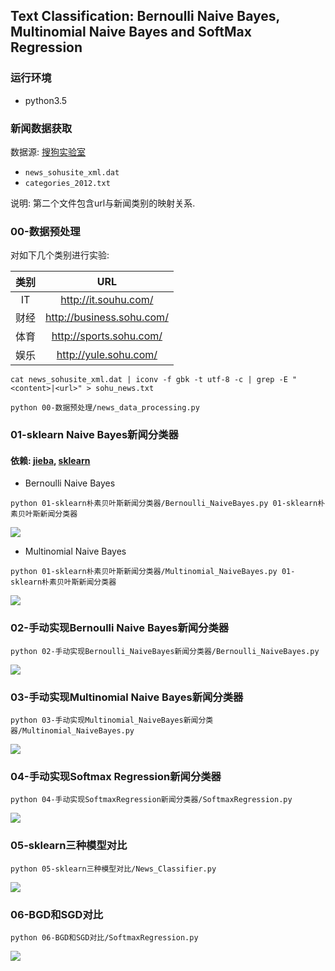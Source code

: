 ## Text Classification: Bernoulli Naive Bayes, Multinomial Naive Bayes and SoftMax Regression
### 运行环境
- python3.5

### 新闻数据获取
数据源: [搜狗实验室](http://www.sogou.com/labs/resource/cs.php)

- `news_sohusite_xml.dat`
- `categories_2012.txt`

说明: 第二个文件包含url与新闻类别的映射关系.  

### 00-数据预处理
对如下几个类别进行实验:

|  类别  |            URL            |
| :--: | :-----------------------: |
|   IT  | http://it.souhu.com/   |
|  财经  | http://business.sohu.com/ |
|  体育  |  http://sports.sohu.com/  |
|  娱乐  |   http://yule.sohu.com/   |


```
cat news_sohusite_xml.dat | iconv -f gbk -t utf-8 -c | grep -E "<content>|<url>" > sohu_news.txt
```    

```
python 00-数据预处理/news_data_processing.py
```
### 01-sklearn Naive Bayes新闻分类器
#### 依赖: [jieba](https://github.com/fxsjy/jieba), [sklearn](http://scikit-learn.org/)

- Bernoulli Naive Bayes
```
python 01-sklearn朴素贝叶斯新闻分类器/Bernoulli_NaiveBayes.py 01-sklearn朴素贝叶斯新闻分类器
```
![](https://github.com/daniellaah/Text-Classifier/blob/master/01-sklearn%E6%9C%B4%E7%B4%A0%E8%B4%9D%E5%8F%B6%E6%96%AF%E6%96%B0%E9%97%BB%E5%88%86%E7%B1%BB%E5%99%A8/screenshot_1138.png)

-  Multinomial Naive Bayes
```
python 01-sklearn朴素贝叶斯新闻分类器/Multinomial_NaiveBayes.py 01-sklearn朴素贝叶斯新闻分类器
```
![](https://github.com/daniellaah/Text-Classifier/blob/master/01-sklearn%E6%9C%B4%E7%B4%A0%E8%B4%9D%E5%8F%B6%E6%96%AF%E6%96%B0%E9%97%BB%E5%88%86%E7%B1%BB%E5%99%A8/screenshot_1139.png)

### 02-手动实现Bernoulli Naive Bayes新闻分类器
```
python 02-手动实现Bernoulli_NaiveBayes新闻分类器/Bernoulli_NaiveBayes.py
```
![](https://github.com/daniellaah/Text-Classifier/blob/master/02-手动实现Bernoulli_NaiveBayes新闻分类器/screenshot_1147.png)

### 03-手动实现Multinomial Naive Bayes新闻分类器
```
python 03-手动实现Multinomial_NaiveBayes新闻分类器/Multinomial_NaiveBayes.py
```
![](https://github.com/daniellaah/Text-Classifier/blob/master/03-手动实现Multinomial_NaiveBayes新闻分类器/screenshot_1148.png)

### 04-手动实现Softmax Regression新闻分类器
```
python 04-手动实现SoftmaxRegression新闻分类器/SoftmaxRegression.py
```
![](https://github.com/daniellaah/Text-Classifier/blob/master/04-手动实现SoftmaxRegression新闻分类器/screenshot_1145.png)

### 05-sklearn三种模型对比
```
python 05-sklearn三种模型对比/News_Classifier.py
```
![](https://github.com/daniellaah/Text-Classifier/blob/master/05-sklearn三种模型对比/screenshot_1146.png)

### 06-BGD和SGD对比
```
python 06-BGD和SGD对比/SoftmaxRegression.py
```
![](https://github.com/daniellaah/Text-Classifier/blob/master/06-BGD和SGD对比/screenshot_1149.png)
